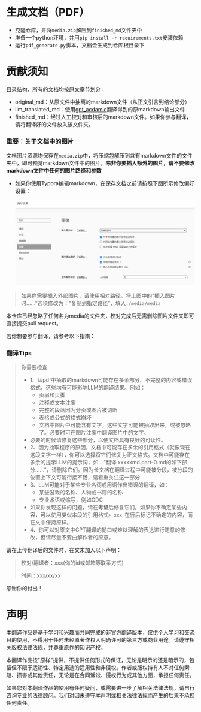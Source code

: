 # 生成文档（PDF）

- 克隆仓库，并将`media.zip`解压到`finished_md`文件夹中
- 准备一个python环境，并用`pip install -r requirements.txt`安装依赖
- 运行`pdf_generate.py`脚本，文档会生成到仓库根目录下

# 贡献须知
目录结构，所有的文档均按原文章节划分：

- original_md：从原文件中抽离的markdown文件（从正文引言到结论部分）
- llm_translated_md：使用[gpt_acdamic](https://github.com/binary-husky/gpt_academic)翻译得到的原markdown输出文件
- finished_md：经过人工校对和审核后的markdown文件。如果你参与翻译，请将翻译好的文件放入该文件夹。

### 重要：关于文档中的图片

文档图片资源均保存在`media.zip`中，将压缩包解压到含有markdown文件的文件夹中，即可预览markdown文件中的图片。**除非你要插入额外的图片，请不要修改markdown文件中任何的图片路径和参数**

- 如果你使用Typora编辑markdown，在保存文档之前请按照下图所示修改偏好设置：

  ![pic](./pic.png)

> 如果你需要插入外部图片，请使用相对路径。将上图中的“插入图片时……”选项修改为：“复制到指定路径”，填入`./media/media`

本仓库已经忽略了任何名为media的文件夹，校对完成后无需删除图片文件夹即可直接提交pull request。

若你想要参与翻译，请参考以下指南：

### 翻译Tips

> 你需要检查：
>
> - 1、从pdf中抽取的markdown可能存在多余部分、不完整的内容或错误格式，这些均有可能影响LLM的翻译结果。例如：
>   - 页眉和页脚
>   - 注释或文本注脚
>   - 完整的段落因为分页或图片被切断
>   - 表格或公式的格式崩坏
>   - 文档中图片中可能含有文字，这些文字可能被抽取出来，或被忽略了。必要时可在图片注脚中翻译图片中的文字。
> - 必要的时候请修复这些部分，以便文档具有良好的可读性。
> - 2、因为抽取程序的原因，文档中可能存在多余的引用格式（就像现在这段文字一样），你可以选择将它们修复为正文格式。文档中可能存在多余的提示LLM的提示词，如：“翻译 xxxxxmd.part-0.md的如下部分……”，请删除它们。因为长文档在翻译过程中可能被分段，被分段的位置上下文可能衔接不畅，请着重关注这一部分
> - 3、LLM可能对于某些专业名词或用语作出错误的翻译，如：
>   - 某些游戏的名称、人物或书籍的名称
>   - 专业术语或缩写，例如GDC
> - 如果你发现这样的问题，请在**考证**后修复它们。如果你不确定某些内容，可以使用类似本段的引用格式`> xxx `在行后标记不确定的内容，而在文中保持原样。
> - 4、你可以对原文中GPT翻译的拗口或难以理解的表达进行随意的修改，但请尽量不要曲解作者的原意。

请在上传翻译后的文件时，在文末加入以下声明：

> 校对/翻译者：xxx(你的id或邮箱等联系方式)
>
> 时间：xxx/xx/xx

感谢你的付出！

# 声明

本翻译作品是基于学习和兴趣而共同完成的非官方翻译版本，仅供个人学习和交流目的使用，不得用于任何未经原著作权人明确许可的第三方或商业用途。请遵守相关版权法律法规，并尊重原作的知识产权。

本翻译作品按"原样"提供，不提供任何形式的保证，无论是明示的还是暗示的，包括但不限于适销性、特定用途的适用性和非侵权。作者或版权持有人不对任何索赔、损害或其他责任，无论是在合同诉讼、侵权行为或其他方面，承担任何责任。

如果您对本翻译作品的使用有任何疑问，或需要进一步了解相关法律法规，请自行咨询专业的法律顾问。我们对因未遵守本声明或相关法律法规而产生的后果不承担任何责任。
